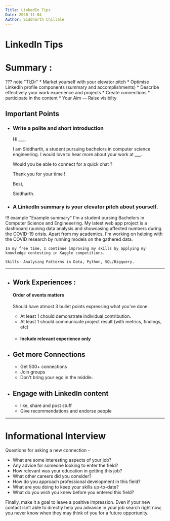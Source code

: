 ```yaml
---
Title: LinkedIn Tips
Date: 2020-11-04
Author: Siddharth Chillale
---
```


# **LinkedIn Tips**

# Summary :

??? note "Tl;Dr"
    * Market yourself with your elevator pitch
    * Optimise LinkedIn profile components (summary and accomplishments)
    * Describe effectively your work experience and projects
    * Create connections
    * participate in the content
    * Your Aim — Raise visibilty

## Important Points

- ### Write a polite and short introduction

    Hi ___<insert name here>,

    I am Siddharth, a student pursuing bachelors in computer science engineering. I would love to hear more about your work at  ___<insert their jobs here>.

    Would you be able to connect for a quick chat ?

    Thank you for your time !

    Best, 

    Siddharth.

- ### A LinkedIn summary is your elevator pitch about yourself.

!!! example "Example summary"
    I'm a student pursing Bachelors in Computer Science and Engineeering. My latest web app project is a dashboard ruuning data analysis and showcasing affected numbers during the COVID-19 crisis. Apart from my academics, I'm working on helping with the COVID research by running models on the gathered data.

    In my free time, I continue improving my skills by applying my knowledge contesting in Kaggle competitions.

    Skills: Analysing Patterns in Data, Python, SQL/Bigquery. 

---
- ## Work Experiences :

    #### Order of events matters

    Should have atmost 3 bullet points expressing what you've done.

    - At least 1 chould demonstrate individual contribution.
    - At least 1 should communicate project result (with metrics, findings, etc)
    - #### Include relevant experience only

- ## Get more Connections
    - Get 500+ connections
    - Join groups
    - Don't bring your ego in the middle.
- ## Engage with LinkedIn content
    - like, share and post stuff
    - Give recommendations and endorse people

---

# **Informational Interview**

Questions for asking a new connection - 

- What are some interesting aspects of your job?
- Any advice for someone looking to enter the field?
- How relevant was your education in getting this job?
- What other careers did you consider?
- How do you approach professional development in this field?
- What are you doing to keep your skills up-to-date?
- What do you wish you knew before you entered this field?

Finally, make it a goal to leave a positive impression. Even if your new contact isn’t able to directly help you advance in your job search right now, you never know when they may think of you for a future opportunity.